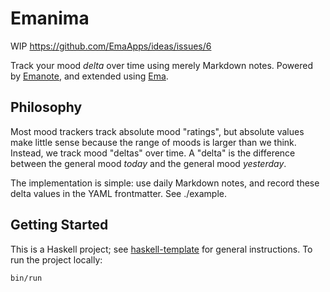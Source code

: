 # Emanima

WIP https://github.com/EmaApps/ideas/issues/6

Track your mood *delta* over time using merely Markdown notes. Powered by [Emanote](https://github.com/EmaApps/emanote), and extended using [Ema](https://ema.srid.ca).

## Philosophy

Most mood trackers track absolute mood "ratings", but absolute values make little sense because the range of moods is larger than we think. Instead, we track mood "deltas" over time. A "delta" is the difference between the general mood _today_ and the general mood *yesterday*.

The implementation is simple: use daily Markdown notes, and record these delta values in the YAML frontmatter. See ./example.

## Getting Started

This is a Haskell project; see [haskell-template](https://github.com/srid/haskell-template) for general instructions. To run the project locally:

```
bin/run
```